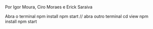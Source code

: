 Por Igor Moura, Ciro Moraes e Erick Saraiva 

Abra o terminal
npm install 
npm start
//
abra outro terminal
cd view
npm install
npm start
